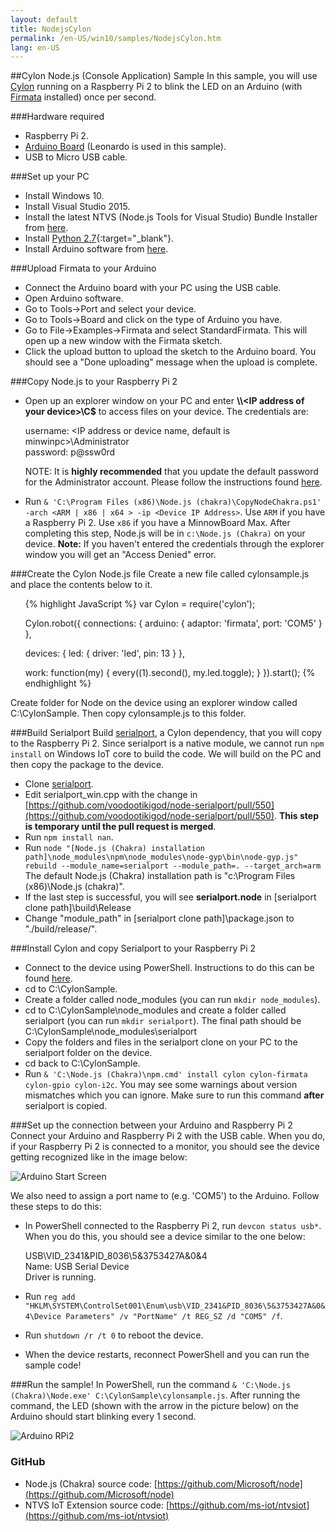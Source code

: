 ```yaml
---
layout: default
title: NodejsCylon
permalink: /en-US/win10/samples/NodejsCylon.htm
lang: en-US
---
```


##Cylon Node.js (Console Application) Sample
In this sample, you will use [Cylon](https://www.npmjs.com/package/cylon) running on a Raspberry Pi 2 to blink the LED on an Arduino (with [Firmata](https://www.npmjs.com/package/firmata) installed) once per second.

###Hardware required
* Raspberry Pi 2.
* [Arduino Board](https://www.arduino.cc/en/main/products) (Leonardo is used in this sample).
* USB to Micro USB cable.

###Set up your PC
* Install Windows 10.
* Install Visual Studio 2015.
* Install the latest NTVS (Node.js Tools for Visual Studio) Bundle Installer from [here](https://github.com/ms-iot/ntvsiot/releases).
* Install [Python 2.7](https://www.python.org/downloads/){:target="_blank"}.
* Install Arduino software from [here](https://www.arduino.cc/en/Main/Software).


###Upload Firmata to your Arduino
* Connect the Arduino board with your PC using the USB cable.
* Open Arduino software.
* Go to Tools->Port and select your device.
* Go to Tools->Board and click on the type of Arduino you have.
* Go to File->Examples->Firmata and select StandardFirmata. This will open up a new window with the Firmata sketch.
* Click the upload button to upload the sketch to the Arduino board. You should see a "Done uploading" message when the upload is complete.


###Copy Node.js to your Raspberry Pi 2
* Open up an explorer window on your PC and enter **\\\\\<IP address of your device\>\\C$** to access files on your device. The credentials are:

   username: <IP address or device name, default is minwinpc>\Administrator  
   password: p@ssw0rd  

  NOTE: It is **highly recommended** that you update the default password for the Administrator account.  Please follow the instructions found [here]({{site.baseurl}}/{{page.lang}}/win10/samples/PowerShell.htm).  

* Run `& 'C:\Program Files (x86)\Node.js (chakra)\CopyNodeChakra.ps1' -arch <ARM | x86 | x64 > -ip <Device IP Address>`. Use `ARM` if you have a Raspberry Pi 2. Use `x86` if you have a MinnowBoard Max. 
  After completing this step, Node.js will be in `c:\Node.js (Chakra)` on your device. **Note:** If you haven't entered the credentials through the explorer window you will get an "Access Denied" error.


###Create the Cylon Node.js file
Create a new file called cylonsample.js and place the contents below to it.
<UL>
{% highlight JavaScript %}
var Cylon = require('cylon');

Cylon.robot({
  connections: {
    arduino: { adaptor: 'firmata', port: 'COM5' }
  },

  devices: {
    led: { driver: 'led', pin: 13 }
  },

  work: function(my) {
    every((1).second(), my.led.toggle);
  }
}).start();
{% endhighlight %}
</UL>
Create folder for Node on the device using an explorer window called C:\CylonSample. Then copy cylonsample.js to this folder.


###Build Serialport
Build [serialport](https://www.npmjs.com/package/serialport), a Cylon dependency, that you will copy to the Raspberry Pi 2. Since serialport is a native module, 
we cannot run `npm install` on Windows IoT core to build the code. We will build on the PC and then copy the package to the device.

* Clone [serialport](https://github.com/voodootikigod/node-serialport).
* Edit serialport_win.cpp with the change in [https://github.com/voodootikigod/node-serialport/pull/550](https://github.com/voodootikigod/node-serialport/pull/550). **This step is temporary until the pull request is merged**.
* Run `npm install nan`.
* Run `node "[Node.js (Chakra) installation path]\node_modules\npm\node_modules\node-gyp\bin\node-gyp.js" rebuild --module_name=serialport --module_path=. --target_arch=arm` 
  The default Node.js (Chakra) installation path is "c:\Program Files (x86)\Node.js (chakra)".
* If the last step is successful, you will see **serialport.node** in [serialport clone path]\build\Release
* Change "module_path" in [serialport clone path]\package.json to "./build/release/".


###Install Cylon and copy Serialport to your Raspberry Pi 2
* Connect to the device using PowerShell. Instructions to do this can be found [here]({{site.baseurl}}/{{page.lang}}/win10/samples/PowerShell.htm).
* cd to C:\CylonSample.
* Create a folder called node_modules (you can run `mkdir node_modules`).
* cd to C:\CylonSample\node_modules and create a folder called serialport (you can run `mkdir serialport`). The final path should be C:\CylonSample\node_modules\serialport
* Copy the folders and files in the serialport clone on your PC to the serialport folder on the device.
* cd back to C:\CylonSample.
* Run `& 'C:\Node.js (Chakra)\npm.cmd' install cylon cylon-firmata cylon-gpio cylon-i2c`. You may see some warnings about version mismatches which you can ignore. Make sure to run this command **after** serialport is copied.



###Set up the connection between your Arduino and Raspberry Pi 2
Connect your Arduino and Raspberry Pi 2 with the USB cable. When you do, if your Raspberry Pi 2 is connected to a monitor, 
you should see the device getting recognized like in the image below:

![Arduino Start Screen]({{site.baseurl}}/images/Nodejs/arduino-startscreen.jpg)

We also need to assign a port name to (e.g. 'COM5') to the Arduino. Follow these steps to do this:

* In PowerShell connected to the Raspberry Pi 2, run `devcon status usb*`. When you do this, you should see a device similar to the one below:

   USB\VID_2341&PID_8036\5&3753427A&0&4  
   Name: USB Serial Device  
   Driver is running.
* Run `reg add "HKLM\SYSTEM\ControlSet001\Enum\usb\VID_2341&PID_8036\5&3753427A&0&4\Device Parameters" /v "PortName" /t REG_SZ /d "COM5" /f`.
* Run `shutdown /r /t 0` to reboot the device.
* When the device restarts, reconnect PowerShell and you can run the sample code!


###Run the sample!
In PowerShell, run the command `& 'C:\Node.js (Chakra)\Node.exe' C:\CylonSample\cylonsample.js`.
After running the command, the LED (shown with the arrow in the picture below) on the Arduino should start blinking every 1 second.

![Arduino RPi2]({{site.baseurl}}/images/Nodejs/arduino-rpi2.jpg)


### GitHub
* Node.js (Chakra) source code: [https://github.com/Microsoft/node](https://github.com/Microsoft/node)
* NTVS IoT Extension source code: [https://github.com/ms-iot/ntvsiot](https://github.com/ms-iot/ntvsiot)

